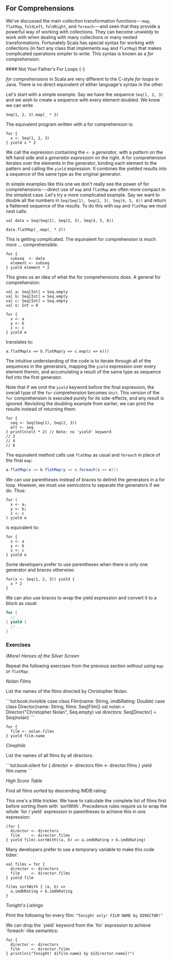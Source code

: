 ## For Comprehensions

We've discussed the main collection transformation functions---`map`, `flatMap`, `foldLeft`, `foldRight`, and `foreach`---and seen that they provide a powerful way of working with collections. They can become unwieldy to work with when dealing with many collections or many nested transformations. Fortunately Scala has special syntax for working with collections (in fact any class that implements `map` and `flatMap`) that makes complicated operations simpler to write. This syntax is known as a *for comprehension*.

<div class="callout callout-info">
#### Not Your Father's For Loops {-}

*for comprehensions* in Scala are very different to the C-style *for loops* in Java. There is no direct equivalent of either language's syntax in the other.
</div>

Let's start with a simple example. Say we have the sequence `Seq(1, 2, 3)` and we wish to create a sequence with every element doubled. We know we can write

```tut:book
Seq(1, 2, 3).map(_ * 2)
```

The equivalent program written with a for comprehension is:

```tut:book
for {
  x <- Seq(1, 2, 3)
} yield x * 2
```

We call the expression containing the `<-` a *generator*, with a *pattern* on the left hand side and a *generator expression* on the right. A for comprehension iterates over the elements in the generator, binding each element to the pattern and calling the `yield` expression. It combines the yielded results into a sequence of the same type as the original generator.

In simple examples like this one we don't really see the power of for comprehensions---direct use of `map` and `flatMap` are often more compact in the simplest case. Let's try a more complicated example. Say we want to double all the numbers in `Seq(Seq(1), Seq(2, 3), Seq(4, 5, 6))` and return a flattened sequence of the results. To do this with `map` and `flatMap` we must nest calls:

```tut:book
val data = Seq(Seq(1), Seq(2, 3), Seq(4, 5, 6))

data.flatMap(_.map(_ * 2))
```

This is getting complicated. The equivalent for comprehension is much more ... comprehensible.

```tut:book
for {
  subseq  <- data
  element <- subseq
} yield element * 2
```

This gives us an idea of what the for comprehensions does. A general for comprehension:

```tut:book:invisible
val a: Seq[Int] = Seq.empty
val b: Seq[Int] = Seq.empty
val c: Seq[Int] = Seq.empty
val e: Int = 0
```

```tut:book:silent
for {
  x <- a
  y <- b
  z <- c
} yield e
```

translates to:

```tut:book:silent
a.flatMap(x => b.flatMap(y => c.map(z => e)))
```

The intuitive understanding of the code is to iterate through all of the sequences in the generators, mapping the `yield` expression over every element therein, and accumulating a result of the same type as sequence fed into the first generator.

Note that if we omit the `yield` keyword before the final expression, the overall type of the `for` comprehension becomes `Unit`. This version of the `for` comprehension is executed purely for its side-effects, and any result is ignored. Revisiting the doubling example from earlier, we can print the results instead of returning them:

```tut:book:silent
for {
  seq <- Seq(Seq(1), Seq(2, 3))
  elt <- seq
} println(elt * 2) // Note: no 'yield' keyword
// 2
// 4
// 6
```

The equivalent method calls use `flatMap` as usual and `foreach` in place of the final `map`:

```scala
a.flatMap(x => b.flatMap(y => c.foreach(z => e)))
```

We can use parentheses instead of braces to delimit the generators in a for loop. However, we must use semicolons to separate the generators if we do. Thus:

```tut:book:silent
for (
  x <- a;
  y <- b;
  z <- c
) yield e
```

is equivalent to:

```tut:book:silent
for {
  x <- a
  y <- b
  z <- c
} yield e
```

Some developers prefer to use parentheses when there is only one generator and braces otherwise:

```tut:book:silent
for(x <- Seq(1, 2, 3)) yield {
  x * 2
}
```

We can also use braces to wrap the yield expression and convert it to a *block* as usual:

```scala
for {
  // ...
} yield {
  // ...
}
```

### Exercises

*(More) Heroes of the Silver Screen*

Repeat the following exercises from the previous section *without using `map` or `flatMap`*:

*Nolan Films*

List the names of the films directed by Christopher Nolan.

<div class="solution">
```tut:book:invisible
case class Film(name: String, imdbRating: Double)
case class Director(name: String, films: Seq[Film])
val nolan = Director("Christopher Nolan", Seq.empty)
val directors: Seq[Director] = Seq(nolan)
```

```tut:book:silent
for {
  film <- nolan.films
} yield film.name
```
</div>

*Cinephile*

List the names of all films by all directors.

<div class="solution">
```tut:book:silent
for {
  director <- directors
  film     <- director.films
} yield film.name
```
</div>

*High Score Table*

Find all films sorted by descending IMDB rating:

<div class="solution">
This one's a little trickier. We have to calculate the complete list of films first before sorting them with `sortWith`. Precedence rules require us to wrap the whole `for / yield` expression in parentheses to achieve this in one expression:

```tut:book:silent
(for {
  director <- directors
  film     <- director.films
} yield film).sortWith((a, b) => a.imdbRating > b.imdbRating)
```

Many developers prefer to use a temporary variable to make this code tidier:

```tut:book:silent
val films = for {
  director <- directors
  film     <- director.films
} yield film

films sortWith { (a, b) =>
  a.imdbRating > b.imdbRating
}
```
</div>

*Tonight's Listings*

Print the following for every film: `"Tonight only! FILM NAME by DIRECTOR!"`

<div class="solution">
We can drop the `yield` keyword from the `for` expression to achieve `foreach`-like semantics:

```tut:book:silent
for {
  director <- directors
  film     <- director.films
} println(s"Tonight! ${film.name} by ${director.name}!")
```
</div>
